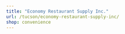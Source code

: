 ```yaml
---
title: "Economy Restaurant Supply Inc."
url: /tucson/economy-restaurant-supply-inc/
shop: convenience
---
```

